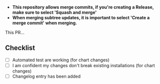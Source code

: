 - **This repository allows merge commits, if you're creating a Release, make sure to select 'Squash and merge'**
- **When merging subtree updates, it is important to select 'Create a merge commit' when merging.**

<!--
@giantswarm/team-cabbage will be automatically requested for review once
this PR has been submitted.
-->

This PR...

## Checklist

- [ ] Automated test are working (for chart changes)
- [ ] I am confident my changes don't break existing installations (for chart changes)
- [ ] Changelog entry has been added
